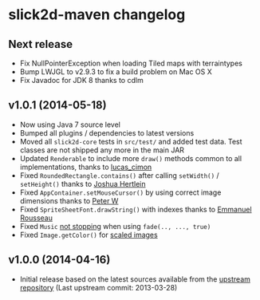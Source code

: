 # slick2d-maven changelog

## Next release

* Fix NullPointerException when loading Tiled maps with terraintypes
* Bump LWJGL to v2.9.3 to fix a build problem on Mac OS X
* Fix Javadoc for JDK 8 thanks to cdlm

## v1.0.1 (2014-05-18)

* Now using Java 7 source level
* Bumped all plugins / dependencies to latest versions
* Moved all `slick2d-core` tests in `src/test/` and added test data. Test classes are not shipped any more in the main JAR
* Updated `Renderable` to include more `draw()` methods common to all implementations, thanks to [lucas_cimon](https://bitbucket.org/kevglass/slick/pull-request/15/making-renderable-class-more-polymorphic/diff)
* Fixed `RoundedRectangle.contains()` after calling `setWidth()` / `setHeight()` thanks to [Joshua Hertlein](https://bitbucket.org/kevglass/slick/issue/41/roundedrectangles-setwidth-and-setheight)
* Fixed `AppContainer.setMouseCursor()` by using correct image dimensions thanks to [Peter W](https://bitbucket.org/kevglass/slick/issue/40/using-wrong-variable)
* Fixed `SpriteSheetFont.drawString()` with indexes thanks to [Emmanuel Rousseau](https://bitbucket.org/kevglass/slick/issue/39/rendering-bug-with-spritesheetfont)
* Fixed `Music` [not stopping](https://bitbucket.org/kevglass/slick/issue/30/musicfade-stopafterfade-does-not-work) when using `fade(.., ..., true)`
* Fixed `Image.getColor()` for [scaled images](https://bitbucket.org/kevglass/slick/issue/42/getcolor-crashes-for-a-flipped-image)

## v1.0.0 (2014-04-16)

* Initial release based on the latest sources available from the [upstream repository](https://bitbucket.org/kevglass/slick/) (Last upstream commit: 2013-03-28)
